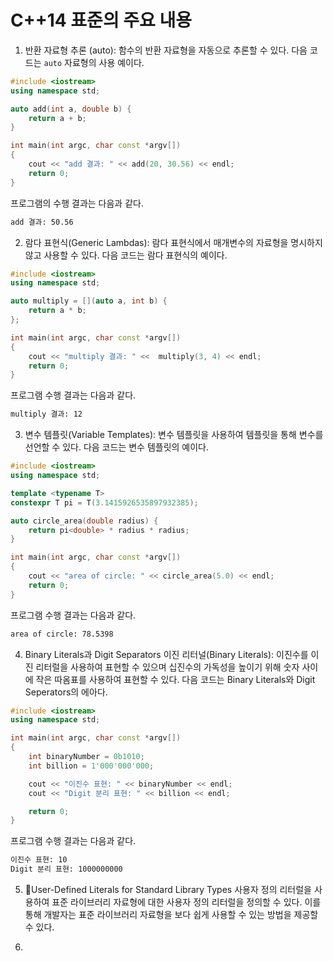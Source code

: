# C++14 표준의 주요 내용 


1. 반환 자료형 추론 (auto): 함수의 반환 자료형을 자동으로 추론할 수 있다. 다음 코드는 ``auto`` 자료형의 사용 예이다.
```c++
#include <iostream>
using namespace std;

auto add(int a, double b) {
    return a + b;
}

int main(int argc, char const *argv[])
{
    cout << "add 결과: " << add(20, 30.56) << endl;
    return 0;
}
```
프로그램의 수행 결과는 다음과 같다.
```bash
add 결과: 50.56
```
2. 람다 표현식(Generic Lambdas): 람다 표현식에서 매개변수의 자료형을 명시하지 않고 사용할 수 있다. 다음 코드는 람다 표현식의 예이다.
```c++
#include <iostream>
using namespace std;

auto multiply = [](auto a, int b) {
    return a * b;
};

int main(int argc, char const *argv[])
{
    cout << "multiply 결과: " <<  multiply(3, 4) << endl;
    return 0;
}
```

프로그램 수행 결과는 다음과 같다.
```bash
multiply 결과: 12
```

3. 변수 템플릿(Variable Templates): 변수 템플릿을 사용하여 템플릿을 통해 변수를 선언할 수 있다. 다음 코드는 변수 템플릿의 예이다.
```c++
#include <iostream>
using namespace std;

template <typename T>
constexpr T pi = T(3.1415926535897932385);

auto circle_area(double radius) {
    return pi<double> * radius * radius;
}

int main(int argc, char const *argv[])
{
    cout << "area of circle: " << circle_area(5.0) << endl; 
    return 0;
}
```
프로그램 수행 결과는 다음과 같다. 
```bash
area of circle: 78.5398
```

4. Binary Literals과 Digit Separators
이진 리터널(Binary Literals): 이진수를 이진 리터럴을 사용하여 표현할 수 있으며 십진수의 가독성을 높이기 위해 숫자 사이에 작은 따옴표를 사용하여 표현할 수 있다.
다음 코드는 Binary Literals와 Digit Seperators의 에아다.

```c++
#include <iostream>
using namespace std;

int main(int argc, char const *argv[])
{
    int binaryNumber = 0b1010;
    int billion = 1'000'000'000;

    cout << "이진수 표현: " << binaryNumber << endl;
    cout << "Digit 분리 표현: " << billion << endl;

    return 0;
}
```
프로그램 수행 결과는 다음과 같다.
```bash
이진수 표현: 10
Digit 분리 표현: 1000000000
```

5. User-Defined Literals for Standard Library Types
사용자 정의 리터럴을 사용하여 표준 라이브러리 자료형에 대한 사용자 정의 리터럴을 정의할 수 있다. 이를 통해 개발자는 표준 라이브러리 자료형을 보다 쉽게 사용할 수 있는 방법을 제공할 수 있다.

6. 



